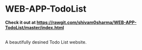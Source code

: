 # WEB-APP-TodoList

<strong> Check it out at https://rawgit.com/shivam0sharma/WEB-APP-TodoList/master/index.html </strong>
<br>
<br>

A beautifully desined Todo List website.
